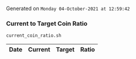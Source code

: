 Generated on `Monday 04-October-2021 at 12:59:42`

### Current to Target Coin Ratio
`current_coin_ratio.sh`

Date|Current|Target|Ratio
---|---|---|---
